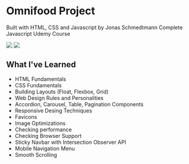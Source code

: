 # Omnifood Project

Built with HTML, CSS and Javascript by Jonas Schmedtmann Complete Javascript Udemy Course

<img src="https://user-images.githubusercontent.com/88436030/147393763-b82d2061-edad-4c7f-abf2-e0bbea64e9ca.PNG" style="width= 400px"/>

<img src="https://user-images.githubusercontent.com/88436030/147393765-884255d3-ac80-48df-9ac8-f3d68310ac0a.PNG" style="width= 200px"/>

## What I've Learned

- HTML Fundamentals
- CSS Fundamentals
- Building Layouts (Float, Flexbox, Grid)
- Web Design Rules and Personalities
- Accordion, Carousel, Table, Pagination Components
- Responsive Desing Techniques
- Favicons 
- Image Optimizations
- Checking performance
- Checking Browser Support
- Sticky Navbar with Intersection Observer API
- Mobile Navigation Menu
- Smooth Scrolling
